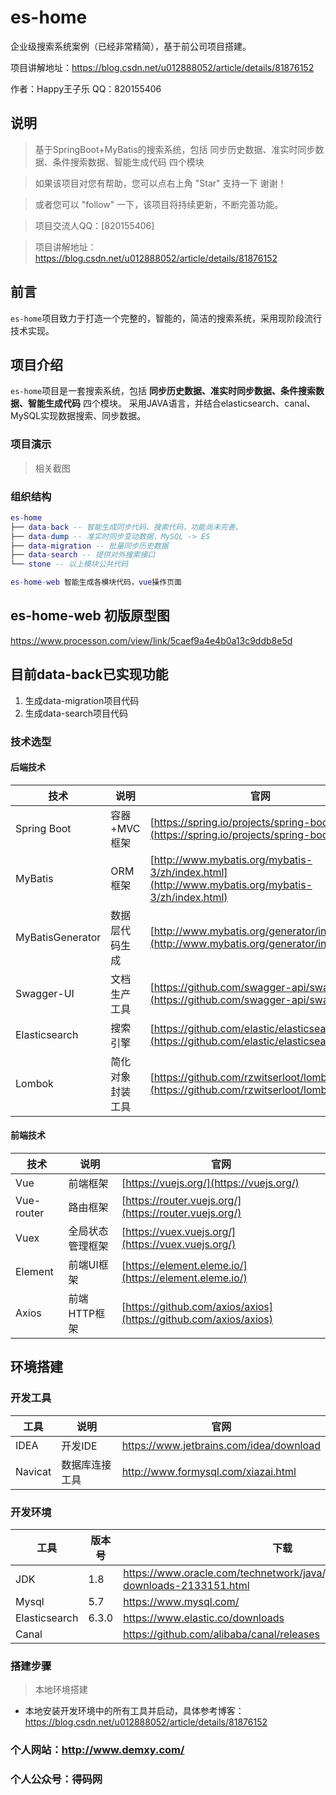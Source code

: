 # es-home
企业级搜索系统案例（已经非常精简），基于前公司项目搭建。

项目讲解地址：https://blog.csdn.net/u012888052/article/details/81876152

作者：Happy王子乐
QQ：820155406


## 说明

> 基于SpringBoot+MyBatis的搜索系统，包括 同步历史数据、准实时同步数据、条件搜索数据、智能生成代码 四个模块

> 如果该项目对您有帮助，您可以点右上角 "Star" 支持一下 谢谢！

> 或者您可以 "follow" 一下，该项目将持续更新，不断完善功能。

> 项目交流人QQ：[820155406]

> 项目讲解地址：https://blog.csdn.net/u012888052/article/details/81876152

## 前言

`es-home`项目致力于打造一个完整的，智能的，简洁的搜索系统，采用现阶段流行技术实现。

## 项目介绍

`es-home`项目是一套搜索系统，包括 **同步历史数据、准实时同步数据、条件搜索数据、智能生成代码** 四个模块。
采用JAVA语言，并结合elasticsearch、canal、MySQL实现数据搜索、同步数据。

### 项目演示

> 相关截图



### 组织结构

``` lua
es-home
├── data-back -- 智能生成同步代码、搜索代码，功能尚未完善。
├── data-dump -- 准实时同步变动数据，MySQL -> ES
├── data-migration -- 批量同步历史数据
├── data-search -- 提供对外搜索接口
└── stone -- 以上模块公共代码

es-home-web 智能生成各模块代码，vue操作页面

```


## es-home-web 初版原型图
https://www.processon.com/view/link/5caef9a4e4b0a13c9ddb8e5d

## 目前data-back已实现功能
1. 生成data-migration项目代码
2. 生成data-search项目代码


### 技术选型

#### 后端技术

技术 | 说明 | 官网
----|----|----
Spring Boot | 容器+MVC框架 | [https://spring.io/projects/spring-boot](https://spring.io/projects/spring-boot)
MyBatis | ORM框架  | [http://www.mybatis.org/mybatis-3/zh/index.html](http://www.mybatis.org/mybatis-3/zh/index.html)
MyBatisGenerator | 数据层代码生成 | [http://www.mybatis.org/generator/index.html](http://www.mybatis.org/generator/index.html)
Swagger-UI | 文档生产工具 | [https://github.com/swagger-api/swagger-ui](https://github.com/swagger-api/swagger-ui)
Elasticsearch | 搜索引擎 | [https://github.com/elastic/elasticsearch](https://github.com/elastic/elasticsearch)
Lombok | 简化对象封装工具 | [https://github.com/rzwitserloot/lombok](https://github.com/rzwitserloot/lombok)

#### 前端技术

技术 | 说明 | 官网
----|----|----
Vue | 前端框架 | [https://vuejs.org/](https://vuejs.org/)
Vue-router | 路由框架 | [https://router.vuejs.org/](https://router.vuejs.org/)
Vuex | 全局状态管理框架 | [https://vuex.vuejs.org/](https://vuex.vuejs.org/)
Element | 前端UI框架 | [https://element.eleme.io/](https://element.eleme.io/)
Axios | 前端HTTP框架 | [https://github.com/axios/axios](https://github.com/axios/axios)

## 环境搭建

### 开发工具

工具 | 说明 | 官网
----|----|----
IDEA | 开发IDE | https://www.jetbrains.com/idea/download
Navicat | 数据库连接工具 | http://www.formysql.com/xiazai.html

### 开发环境

工具 | 版本号 | 下载
----|----|----
JDK | 1.8 | https://www.oracle.com/technetwork/java/javase/downloads/jdk8-downloads-2133151.html
Mysql | 5.7 | https://www.mysql.com/
Elasticsearch | 6.3.0 | https://www.elastic.co/downloads
Canal | | https://github.com/alibaba/canal/releases
### 搭建步骤

> 本地环境搭建

- 本地安装开发环境中的所有工具并启动，具体参考博客：https://blog.csdn.net/u012888052/article/details/81876152

### 个人网站：http://www.demxy.com/
### 个人公众号：得码网

